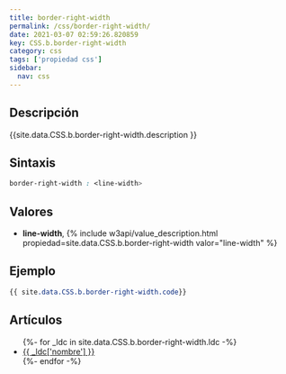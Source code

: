 ```yaml
---
title: border-right-width
permalink: /css/border-right-width/
date: 2021-03-07 02:59:26.820859
key: CSS.b.border-right-width
category: css
tags: ['propiedad css']
sidebar: 
  nav: css
---
```


## Descripción
{{site.data.CSS.b.border-right-width.description }}

## Sintaxis
~~~css
border-right-width : <line-width>
~~~

## Valores
* **line-width**,  {% include w3api/value_description.html propiedad=site.data.CSS.b.border-right-width valor="line-width" %}

## Ejemplo
~~~css
{{ site.data.CSS.b.border-right-width.code}}
~~~

## Artículos
<ul>
{%- for _ldc in site.data.CSS.b.border-right-width.ldc -%}
   <li>
       <a href="{{_ldc['url'] }}">{{ _ldc['nombre'] }}</a>
   </li>
{%- endfor -%}
</ul>
